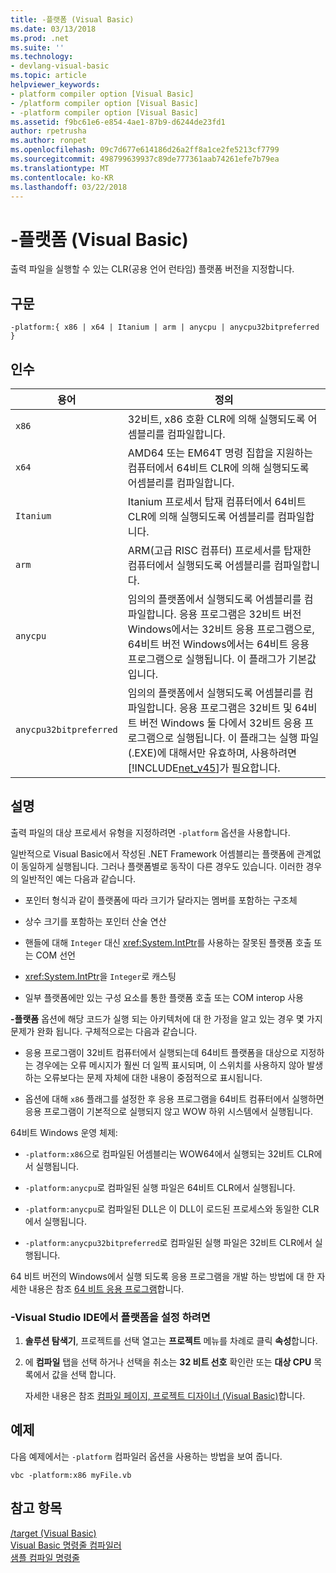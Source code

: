```yaml
---
title: -플랫폼 (Visual Basic)
ms.date: 03/13/2018
ms.prod: .net
ms.suite: ''
ms.technology:
- devlang-visual-basic
ms.topic: article
helpviewer_keywords:
- platform compiler option [Visual Basic]
- /platform compiler option [Visual Basic]
- -platform compiler option [Visual Basic]
ms.assetid: f9bc61e6-e854-4ae1-87b9-d6244de23fd1
author: rpetrusha
ms.author: ronpet
ms.openlocfilehash: 09c7d677e614186d26a2ff8a1ce2fe5213cf7799
ms.sourcegitcommit: 498799639937c89de777361aab74261efe7b79ea
ms.translationtype: MT
ms.contentlocale: ko-KR
ms.lasthandoff: 03/22/2018
---
```

# <a name="-platform-visual-basic"></a>-플랫폼 (Visual Basic)
출력 파일을 실행할 수 있는 CLR(공용 언어 런타임) 플랫폼 버전을 지정합니다.  
  
## <a name="syntax"></a>구문  
  
```  
-platform:{ x86 | x64 | Itanium | arm | anycpu | anycpu32bitpreferred }  
```  
  
## <a name="arguments"></a>인수  
  
|용어|정의|  
|---|---|  
|`x86`|32비트, x86 호환 CLR에 의해 실행되도록 어셈블리를 컴파일합니다.|  
|`x64`|AMD64 또는 EM64T 명령 집합을 지원하는 컴퓨터에서 64비트 CLR에 의해 실행되도록 어셈블리를 컴파일합니다.|  
|`Itanium`|Itanium 프로세서 탑재 컴퓨터에서 64비트 CLR에 의해 실행되도록 어셈블리를 컴파일합니다.|  
|`arm`|ARM(고급 RISC 컴퓨터) 프로세서를 탑재한 컴퓨터에서 실행되도록 어셈블리를 컴파일합니다.|  
|`anycpu`|임의의 플랫폼에서 실행되도록 어셈블리를 컴파일합니다. 응용 프로그램은 32비트 버전 Windows에서는 32비트 응용 프로그램으로, 64비트 버전 Windows에서는 64비트 응용 프로그램으로 실행됩니다. 이 플래그가 기본값입니다.|  
|`anycpu32bitpreferred`|임의의 플랫폼에서 실행되도록 어셈블리를 컴파일합니다. 응용 프로그램은 32비트 및 64비트 버전 Windows 둘 다에서 32비트 응용 프로그램으로 실행됩니다. 이 플래그는 실행 파일(.EXE)에 대해서만 유효하며, 사용하려면 [!INCLUDE[net_v45](~/includes/net-v45-md.md)]가 필요합니다.|  
  
## <a name="remarks"></a>설명  
 출력 파일의 대상 프로세서 유형을 지정하려면 `-platform` 옵션을 사용합니다.  
  
 일반적으로 Visual Basic에서 작성된 .NET Framework 어셈블리는 플랫폼에 관계없이 동일하게 실행됩니다. 그러나 플랫폼별로 동작이 다른 경우도 있습니다. 이러한 경우의 일반적인 예는 다음과 같습니다.  
  
-   포인터 형식과 같이 플랫폼에 따라 크기가 달라지는 멤버를 포함하는 구조체  
  
-   상수 크기를 포함하는 포인터 산술 연산  
  
-   핸들에 대해 `Integer` 대신 <xref:System.IntPtr>를 사용하는 잘못된 플랫폼 호출 또는 COM 선언  
  
-   <xref:System.IntPtr>을 `Integer`로 캐스팅  
  
-   일부 플랫폼에만 있는 구성 요소를 통한 플랫폼 호출 또는 COM interop 사용  
  
 **-플랫폼** 옵션에 해당 코드가 실행 되는 아키텍처에 대 한 가정을 알고 있는 경우 몇 가지 문제가 완화 됩니다. 구체적으로는 다음과 같습니다.  
  
-   응용 프로그램이 32비트 컴퓨터에서 실행되는데 64비트 플랫폼을 대상으로 지정하는 경우에는 오류 메시지가 훨씬 더 일찍 표시되며, 이 스위치를 사용하지 않아 발생하는 오류보다는 문제 자체에 대한 내용이 중점적으로 표시됩니다.  
  
-   옵션에 대해 `x86` 플래그를 설정한 후 응용 프로그램을 64비트 컴퓨터에서 실행하면 응용 프로그램이 기본적으로 실행되지 않고 WOW 하위 시스템에서 실행됩니다.  
  
 64비트 Windows 운영 체제:  
  
-   `-platform:x86`으로 컴파일된 어셈블리는 WOW64에서 실행되는 32비트 CLR에서 실행됩니다.  
  
-   `-platform:anycpu`로 컴파일된 실행 파일은 64비트 CLR에서 실행됩니다.  
  
-   `-platform:anycpu`로 컴파일된 DLL은 이 DLL이 로드된 프로세스와 동일한 CLR에서 실행됩니다.  
  
-   `-platform:anycpu32bitpreferred`로 컴파일된 실행 파일은 32비트 CLR에서 실행됩니다.  
  
 64 비트 버전의 Windows에서 실행 되도록 응용 프로그램을 개발 하는 방법에 대 한 자세한 내용은 참조 [64 비트 응용 프로그램](../../../framework/64-bit-apps.md)합니다.  
  
### <a name="to-set--platform-in-the-visual-studio-ide"></a>-Visual Studio IDE에서 플랫폼을 설정 하려면  
  
1.  **솔루션 탐색기**, 프로젝트를 선택 열고는 **프로젝트** 메뉴를 차례로 클릭 **속성**합니다.  
  
2.  에 **컴파일** 탭을 선택 하거나 선택을 취소는 **32 비트 선호** 확인란 또는 **대상 CPU** 목록에서 값을 선택 합니다.  
  
     자세한 내용은 참조 [컴파일 페이지, 프로젝트 디자이너 (Visual Basic)](/visualstudio/ide/reference/compile-page-project-designer-visual-basic)합니다.  
  
## <a name="example"></a>예제  
 다음 예제에서는 `-platform` 컴파일러 옵션을 사용하는 방법을 보여 줍니다.  
  
```console
vbc -platform:x86 myFile.vb  
```  
  
## <a name="see-also"></a>참고 항목  
 [/target (Visual Basic)](target.md)  
 [Visual Basic 명령줄 컴파일러](index.md)  
 [샘플 컴파일 명령줄](sample-compilation-command-lines.md)
